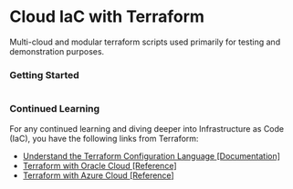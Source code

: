 # Cloud IaC with Terraform
Multi-cloud and modular terraform scripts used primarily for testing and demonstration purposes.

### Getting Started
```angular2html

```

### Continued Learning
For any continued learning and diving deeper into Infrastructure as Code (IaC), 
you have the following links from Terraform:

* [Understand the Terraform Configuration Language [Documentation]](https://www.terraform.io/docs/configuration/index.html)
* [Terraform with Oracle Cloud [Reference]](https://registry.terraform.io/providers/hashicorp/oci/latest/docs)
* [Terraform with Azure Cloud [Reference]](https://registry.terraform.io/providers/hashicorp/azurerm/latest/docs)